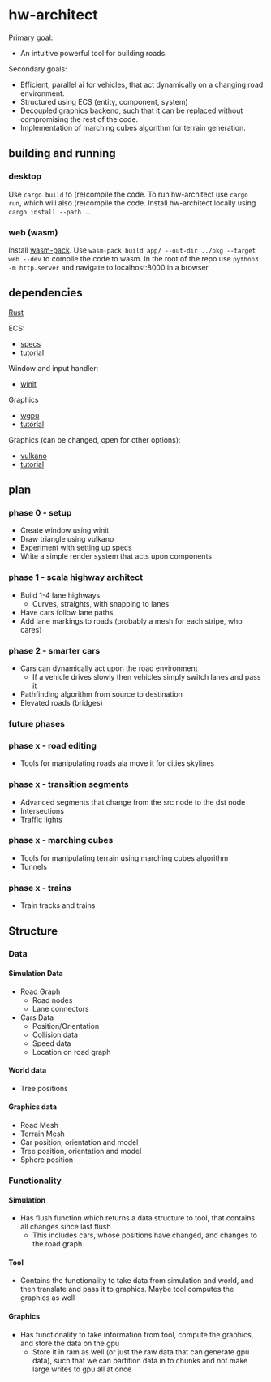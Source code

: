 # hw-architect

Primary goal:
- An intuitive powerful tool for building roads.

Secondary goals:
- Efficient, parallel ai for vehicles, that act dynamically on a changing road environment.
- Structured using ECS (entity, component, system)
- Decoupled graphics backend, such that it can be replaced without compromising the rest of the code.
- Implementation of marching cubes algorithm for terrain generation.

## building and running
### desktop
Use ```cargo build``` to (re)compile the code. To run hw-architect use ```cargo run```, which will also (re)compile the code. Install hw-architect locally using ```cargo install --path .```.

### web (wasm)
Install [wasm-pack](https://rustwasm.github.io/wasm-pack/installer/). Use ```wasm-pack build app/ --out-dir ../pkg --target web --dev``` to compile the code to wasm. In the root of the repo use ```python3 -m http.server``` and navigate to localhost:8000 in a browser.


## dependencies
[Rust](https://doc.rust-lang.org/book/)

ECS: 
- [specs](https://github.com/amethyst/specs)
- [tutorial](https://specs.amethyst.rs/docs/tutorials/)

Window and input handler:
- [winit](https://github.com/rust-windowing/winit)

Graphics
- [wgpu](https://github.com/gfx-rs/wgpu)
- [tutorial](https://sotrh.github.io/learn-wgpu/#what-is-wgpu)

Graphics (can be changed, open for other options):
- [vulkano](https://github.com/vulkano-rs/vulkano)
- [tutorial](https://vulkano.rs/guide/introduction)

## plan
### phase 0 - setup
- Create window using winit
- Draw triangle using vulkano
- Experiment with setting up specs
- Write a simple render system that acts upon components

### phase 1 - scala highway architect
- Build 1-4 lane highways
  - Curves, straights, with snapping to lanes
- Have cars follow lane paths
- Add lane markings to roads (probably a mesh for each stripe, who cares) 

### phase 2 - smarter cars
- Cars can dynamically act upon the road environment
  - If a vehicle drives slowly then vehicles simply switch lanes and pass it
- Pathfinding algorithm from source to destination
- Elevated roads (bridges)

### future phases
### phase x - road editing
- Tools for manipulating roads ala move it for cities skylines

### phase x - transition segments
- Advanced segments that change from the src node to the dst node
- Intersections
- Traffic lights

### phase x - marching cubes
- Tools for manipulating terrain using marching cubes algorithm
- Tunnels

### phase x - trains
- Train tracks and trains

## Structure
### Data
#### Simulation Data
- Road Graph
  - Road nodes
  - Lane connectors
- Cars Data
  - Position/Orientation
  - Collision data
  - Speed data
  - Location on road graph

#### World data
- Tree positions

#### Graphics data
- Road Mesh
- Terrain Mesh
- Car position, orientation and model
- Tree position, orientation and model
- Sphere position

### Functionality
#### Simulation
- Has flush function which returns a data structure to tool, that contains all
  changes since last flush
  - This includes cars, whose positions have changed, and changes to the road 
    graph.

#### Tool
- Contains the functionality to take data from simulation and world, and then
  translate and pass it to graphics. Maybe tool computes the graphics as well

#### Graphics
- Has functionality to take information from tool, compute the graphics, and
  store the data on the gpu
  - Store it in ram as well (or just the raw data that can generate gpu data),
    such that we can partition data in to chunks and not make large writes to
    gpu all at once
